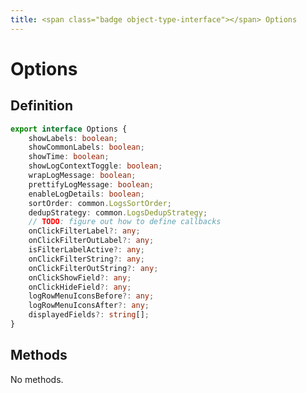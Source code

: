 ```yaml
---
title: <span class="badge object-type-interface"></span> Options
---
```

# <span class="badge object-type-interface"></span> Options

## Definition

```typescript
export interface Options {
	showLabels: boolean;
	showCommonLabels: boolean;
	showTime: boolean;
	showLogContextToggle: boolean;
	wrapLogMessage: boolean;
	prettifyLogMessage: boolean;
	enableLogDetails: boolean;
	sortOrder: common.LogsSortOrder;
	dedupStrategy: common.LogsDedupStrategy;
	// TODO: figure out how to define callbacks
	onClickFilterLabel?: any;
	onClickFilterOutLabel?: any;
	isFilterLabelActive?: any;
	onClickFilterString?: any;
	onClickFilterOutString?: any;
	onClickShowField?: any;
	onClickHideField?: any;
	logRowMenuIconsBefore?: any;
	logRowMenuIconsAfter?: any;
	displayedFields?: string[];
}

```
## Methods

No methods.
